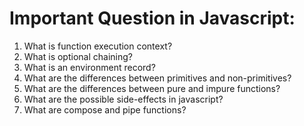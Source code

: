 # Important Question in Javascript:

1. What is function execution context?
2. What is optional chaining?
3. What is an environment record?
4. What are the differences between primitives and non-primitives?
5. What are the differences between pure and impure functions?
6. What are the possible side-effects in javascript?
7. What are compose and pipe functions?


